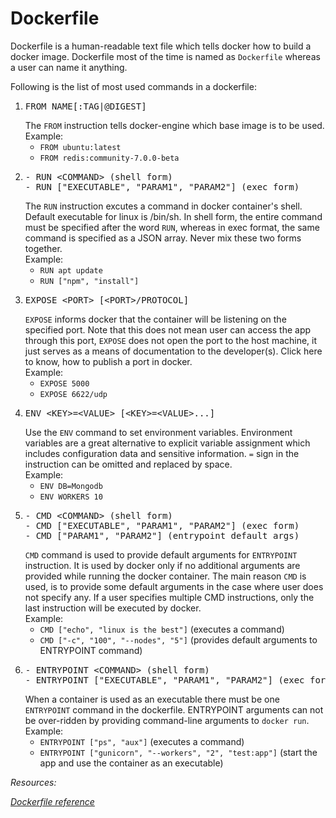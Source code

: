 # Dockerfile

Dockerfile is a human-readable text file which tells docker how to build a docker image. Dockerfile most of the time is named as `Dockerfile` whereas a user can name it anything.

Following is the list of most used commands in a dockerfile:

<ol>
<li>
    <pre>FROM NAME[:TAG|@DIGEST]</pre>
    The <code>FROM</code> instruction tells docker-engine which base image is to be used.<br>
    Example: 
    <ul>
    <li><code>FROM ubuntu:latest</code></li>
    <li><code>FROM redis:community-7.0.0-beta</code></li>
    </ul>
</li> 
<li>
    <pre>- RUN &lt;COMMAND&gt; (shell form)
- RUN ["EXECUTABLE", "PARAM1", "PARAM2"] (exec form)</pre>
    The <code>RUN</code> instruction excutes a command in docker container's shell. Default executable for linux is /bin/sh. In shell form, the entire command must be specified after the word <code>RUN</code>, whereas in exec format, the same command is specified as a JSON array. Never mix these two forms together.<br>
    Example: 
    <ul>
    <li><code>RUN apt update</code></li>
    <li><code>RUN ["npm", "install"]</code></li>
    </ul>
</li> 
<li>
    <pre>EXPOSE &lt;PORT&gt; [&lt;PORT&gt;/PROTOCOL]</pre>
    <code>EXPOSE</code> informs docker that the container will be listening on the specified port. Note that this does not mean user can access the app through this port, <code>EXPOSE</code> does not open the port to the host machine, it just serves as a means of documentation to the developer(s). Click here to know, how to publish a port in docker.<br>
    Example: 
    <ul>
    <li><code>EXPOSE 5000</code></li>
    <li><code>EXPOSE 6622/udp</code></li>
    </ul>
</li> 
<li>
    <pre>ENV &lt;KEY&gt;=&lt;VALUE&gt; [&lt;KEY&gt;=&lt;VALUE&gt;...]</pre>
    Use the <code>ENV</code> command to set environment variables. Environment variables are a great alternative to explicit variable assignment which includes configuration data and sensitive information. <code>=</code> sign in the instruction can be omitted and replaced by  space.<br>
    Example: 
    <ul>
    <li><code>ENV DB=Mongodb</code></li>
    <li><code>ENV WORKERS 10</code></li>
    </ul>
</li>
<li>
    <pre>- CMD &lt;COMMAND&gt; (shell form)
- CMD ["EXECUTABLE", "PARAM1", "PARAM2"] (exec form)
- CMD ["PARAM1", "PARAM2"] (entrypoint default args)</pre>
    <code>CMD</code> command is used to provide default arguments for <code>ENTRYPOINT</code> instruction. It is used by docker only if no additional arguments are provided while running the docker container. The main reason <code>CMD</code> is used, is to provide some default arguments in the case where user does not specify any. If a user specifies multiple CMD instructions, only the last instruction will be executed by docker.<br>
    Example: 
    <ul>
    <li><code>CMD ["echo", "linux is the best"]</code> (executes a command)</li>
    <li><code>CMD ["-c", "100", "--nodes", "5"]</code> (provides default arguments to ENTRYPOINT command)</li>
    </ul>
</li> 
<li>
    <pre>- ENTRYPOINT &lt;COMMAND&gt; (shell form)
- ENTRYPOINT ["EXECUTABLE", "PARAM1", "PARAM2"] (exec form)</pre>
    When a container is used as an executable there must be one <code>ENTRYPOINT</code> command in the dockerfile. ENTRYPOINT arguments can not be over-ridden by providing command-line arguments to <code>docker run</code>.<br>
    Example:
    <ul>
    <li><code>ENTRYPOINT ["ps", "aux"]</code> (executes a command)</li>
    <li><code>ENTRYPOINT ["gunicorn", "--workers", "2", "test:app"]</code> (start the app and use the container as an executable)</li>
    </ul>
</li>
</ol>

_Resources:_

_[Dockerfile reference](https://docs.docker.com/engine/reference/builder/)_

